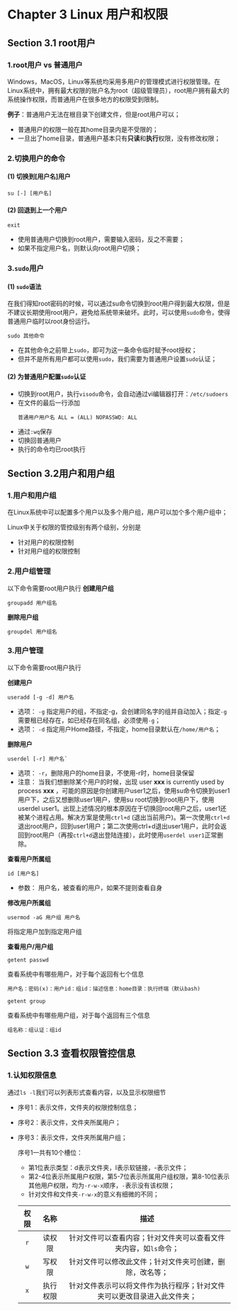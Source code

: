 Chapter 3 Linux 用户和权限
=================================
## Section 3.1 root用户
### 1.root用户 vs 普通用户
Windows，MacOS，Linux等系统均采用多用户的管理模式进行权限管理。在Linux系统中，拥有最大权限的账户名为root（超级管理员），root用户拥有最大的系统操作权限，而普通用户在很多地方的权限受到限制。

**例子**：普通用户无法在根目录下创建文件，但是root用户可以；
- 普通用户的权限一般在其home目录内是不受限的；
- 一旦出了home目录，普通用户基本只有**只读**和**执行**权限，没有修改权限；

### 2.切换用户的命令

#### (1) 切换到[用户名]用户
```
su [-] [用户名]
```
#### (2) 回退到上一个用户
```
exit
```
- 使用普通用户切换到root用户，需要输入密码，反之不需要；
- 如果不指定用户名，则默认向root用户切换；

### 3.`sudo`用户
#### (1) `sudo`语法
在我们得知root密码的时候，可以通过su命令切换到root用户得到最大权限，但是不建议长期使用root用户，避免给系统带来破坏。此时，可以使用`sudo`命令，使得普通用户临时以root身份运行。
```
sudo 其他命令
```

- 在其他命令之前带上`sudo`，即可为这一条命令临时赋予root授权；
- 但并不是所有用户都可以使用`sudo`，我们需要为普通用户设置`sudo`认证；


#### (2) 为普通用户配置`sudo`认证
- 切换到root用户，执行`visodu`命令，会自动通过vi编辑器打开：`/etc/sudoers`
- 在文件的最后一行添加
  ```
  普通用户用户名 ALL = (ALL) NOPASSWD: ALL
  ```
- 通过`:wq`保存
- 切换回普通用户
- 执行的命令均已root执行
  
## Section 3.2用户和用户组
### 1.用户和用户组
在Linux系统中可以配置多个用户以及多个用户组，用户可以加个多个用户组中；

Linux中关于权限的管控级别有两个级别，分别是
- 针对用户的权限控制
- 针对用户组的权限控制

### 2.用户组管理
以下命令需要root用户执行
**创建用户组**
```
groupadd 用户组名
```
**删除用户组**
```
groupdel 用户组名
```

### 3.用户管理
以下命令需要root用户执行

**创建用户**
```
useradd [-g -d] 用户名
```
- 选项： `-g` 指定用户的组，不指定-g，会创建同名字的组并自动加入；指定`-g`需要租已经存在，如已经存在同名组，必须使用`-g`；
- 选项： `-d` 指定用户Home路径，不指定，home目录默认在`/home/用户名`；

**删除用户**
```
userdel [-r] 用户名`
```

- 选项： `-r`，删除用户的home目录，不使用-r时，home目录保留
- 注意： 当我们想删除某个用户的时候，出现 user $\mathbf{x x x}$ is currently used by process $\mathbf{x x x}$ ，可能的原因是你创建用户user1之后，使用su命令切换到user1用户下，之后又想删除user1用户，使用su root切换到root用户下，使用userdel user1。出现上述情况的根本原因在于切换回root用户之后，user1还被某个进程占用。解决方案是使用`ctrl+d` (退出当前用户)。第一次使用`ctrl+d`退出root用户，回到user1用户；第二次使用ctrl+d退出user1用户，此时会返回到root用户（再按`ctrl+d`退出登陆连接），此时使用`userdel user1`正常删除。

**查看用户所属组**
```
id [用户名]
```

- 参数： 用户名，被查看的用户，如果不提则查看自身

**修改用户所属组**
```
usermod -aG 用户组 用户名
```
将指定用户加到指定用户组

**查看用户/用户组**
```
getent passwd
```
查看系统中有哪些用户，对于每个返回有七个信息
```
用户名：密码(x)：用户id：组id：描述信息：home目录：执行终端（默认bash)
```

```
getent group
```
查看系统中有哪些用户组，对于每个返回有三个信息
```
组名称：组认证：组id
```

## Section 3.3 查看权限管控信息
### 1.认知权限信息
通过`ls -l`我们可以列表形式查看内容，以及显示权限细节
- 序号1：表示文件，文件夹的权限控制信息；
- 序号2：表示文件，文件夹所属用户；
- 序号3：表示文件，文件夹所属用户组；

  序号1一共有10个槽位：
  - 第1位表示类型：d表示文件夹，l表示软链接，-表示文件；
  - 第2-4位表示所属用户权限，第5-7位表示所属用户组权限，第8-10位表示其他用户权限，均为`-r-w-x`顺序，`-`表示没有该权限；
  - 针对文件和文件夹`-r-w-x`的意义有细微的不同；
    
  |权限 |名称|描述|
  |:---:|:---:|:---:|
  |`r`| 读权限|针对文件可以查看内容；针对文件夹可以查看文件夹内容，如`ls`命令；|
  |`w`|写权限|针对文件可以修改此文件；针对文件夹可创建，删除，改名等；|
  |`x`|执行权限|针对文件表示可以将文件作为执行程序；针对文件夹可以更改目录进入此文件夹；|


